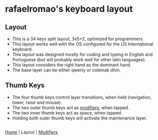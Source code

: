# rafaelromao's keyboard layout

## Layout
- This is a 34 keys split layout, 3x5+2, optimized for programmers.
- This layout works well with the OS configured for the US International keyboard.
- This layout was designed mostly for coding and typing in English and Portuguese (but will probably work well for other latin languages).
- This layout considers the right hand as the dominant hand.
- The base layer can be either qwerty or colemak dhm.

## Thumb Keys
- The four thumb keys control layer transitions, when held (navigation, lower, raise and mouse).
- The two outer thumb keys act as [modifiers](modifier_keys.md), when tapped.
- The two inner thumb keys act as space, when tapped.
- Holding both outer thumb keys will activate the maintenance layer.

##
[Home](../readme.md) | 
Layout |
[Modifiers](modifiers.md)
